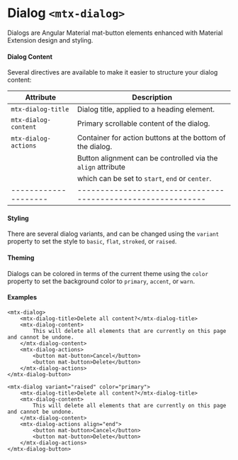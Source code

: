 # Dialog `<mtx-dialog>`

Dialogs are Angular Material mat-button elements enhanced with Material Extension design and styling.

#### Dialog Content

Several directives are available to make it easier to structure your dialog content:

| Attribute            | Description                                                  |
| -------------------- | ------------------------------------------------------------ |
| `mtx-dialog-title`   | Dialog title, applied to a heading element.                  |
| `mtx-dialog-content` | Primary scrollable content of the dialog.                    |
| `mtx-dialog-actions` | Container for action buttons at the bottom of the dialog.    |
|                      | Button alignment can be controlled via the `align` attribute |
|                      | which can be set to `start`, `end` or `center`.              |
| -------------------- | ------------------------------------------------------------ |

#### Styling

There are several dialog variants, and can be changed using the `variant` property to set 
the style to `basic`, `flat`, `stroked`, or `raised`.

#### Theming

Dialogs can be colored in terms of the current theme using the `color` property to set 
the background color to `primary`, `accent`, or `warn`.

#### Examples

```
<mtx-dialog>
    <mtx-dialog-title>Delete all content?</mtx-dialog-title>
    <mtx-dialog-content>
        This will delete all elements that are currently on this page and cannot be undone.
    </mtx-dialog-content>
    <mtx-dialog-actions>
        <button mat-button>Cancel</button>
        <button mat-button>Delete</button>
    </mtx-dialog-actions>
</mtx-dialog-button>

<mtx-dialog variant="raised" color="primary">
    <mtx-dialog-title>Delete all content?</mtx-dialog-title>
    <mtx-dialog-content>
        This will delete all elements that are currently on this page and cannot be undone.
    </mtx-dialog-content>
    <mtx-dialog-actions align="end">
        <button mat-button>Cancel</button>
        <button mat-button>Delete</button>
    </mtx-dialog-actions>
</mtx-dialog-button>
```
